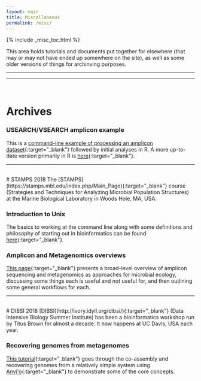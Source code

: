 ```yaml
---
layout: main
title: Miscellaneous
permalink: /misc/
---  
```


{% include _misc_toc.html %}

This area holds tutorials and documents put together for elsewhere (that may or may not have ended up somewhere on the site), as well as some older versions of things for archinving purposes.
<br>

---
---
<br>

# Archives
### USEARCH/VSEARCH amplicon example
This is a [command-line example of processing an amplicon dataset](/amplicon/workflow_ex){:target="_blank"} followed by initial analyses in R. A more up-to-date version primarily in R is [here](/amplicon/dada2_workflow_ex){:target="_blank"}.
<br>

---
<br>
# STAMPS 2018
The [STAMPS](https://stamps.mbl.edu/index.php/Main_Page){:target="_blank"} course (Strategies and Techniques for Analyzing Microbial Population Structures) at the Marine Biological Laboratory in Woods Hole, MA, USA.

### Introduction to Unix
The basics to working at the command line along with some definitions and philosophy of starting out in bioinformatics can be found [here](https://astrobiomike.github.io/stamps2018/unix_intro){:target="_blank"}.

### Amplicon and Metagenomics overviews
[This page](/misc/amplicon_and_metagen){:target="_blank"} presents a broad-level overview of amplicon sequencing and metagenomics as approaches for microbial ecology, discussing some things each is useful and _not_ useful for, and then outlining some general workflows for each.
<br>

---
<br>
# DIBSI 2018
[DIBSI](http://ivory.idyll.org/dibsi/){:target="_blank"} (Data Intensive Biology Summer Institute) has been a bioinformatics workshop run by Titus Brown for almost a decade. It now happens at UC Davis, USA each year. 

### Recovering genomes from metagenomes
[This tutorial](https://astrobiomike.github.io/metagenomics/metagen_anvio){:target="_blank"} goes through the co-assembly and recovering genomes from a relatively simple system using [Anvi'o](http://merenlab.org/software/anvio/){:target="_blank"} to demonstrate some of the core concepts. 


